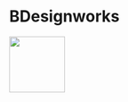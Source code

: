 # BDesignworks

[<img src="http://www.flatstack.com/logo.svg" width="100"/>][13]

[13]:	http://www.flatstack.com
